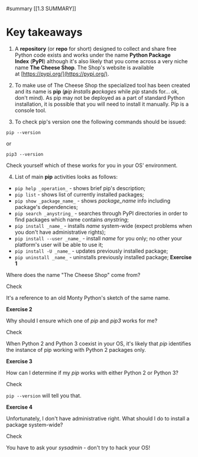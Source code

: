#summary 
[[1.3 SUMMARY]]
# Key takeaways

  

1. A **repository** (or **repo** for short) designed to collect and share free Python code exists and works under the name **Python Package Index** (**PyPI**) although it's also likely that you come across a very niche name **The Cheese Shop**. The Shop's website is available at [https://pypi.org/](https://pypi.org/).

  

2. To make use of The Cheese Shop the specialized tool has been created and its name is **pip** (_**p**ip **i**nstalls **p**ackages_ while _pip_ stands for... ok, don't mind). As pip may not be deployed as a part of standard Python installation, it is possible that you will need to install it manually. Pip is a console tool.

  

3. To check pip's version one the following commands should be issued:

`pip --version`  

or

`pip3 --version`  

Check yourself which of these works for you in your OS' environment.

  

4. List of main **pip** activities looks as follows:

- `pip help _operation_` - shows brief pip's description;
- `pip list` - shows list of currently installed packages;
- `pip show _package_name_` - shows _package_name_ info including package's dependencies;
- `pip search _anystring_` - searches through PyPI directories in order to find packages which name contains _anystring_;
- `pip install _name_` - installs _name_ system-wide (expect problems when you don't have administrative rights);
- `pip install --user _name_` - install _name_ for you only; no other your platform's user will be able to use it;
- `pip install -U _name_` - updates previously installed package;
- `pip uninstall _name_` - uninstalls previously installed package;
**Exercise 1**

Where does the name "The Cheese Shop" come from?

Check

It's a reference to an old Monty Python's sketch of the same name.

  
  

**Exercise 2**

Why should I ensure which one of _pip_ and _pip3_ works for me?

Check

When Python 2 and Python 3 coexist in your OS, it's likely that _pip_ identifies the instance of pip working with Python 2 packages only.

  
  

**Exercise 3**

How can I determine if my _pip_ works with either Python 2 or Python 3?

Check

`pip --version` will tell you that.

  
  

**Exercise 4**

Unfortunately, I don't have administrative right. What should I do to install a package system-wide?

Check

You have to ask your _sysadmin_ - don't try to hack your OS!